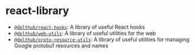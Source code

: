 # react-library

- [`@dolthub/react-hooks`](https://github.com/dolthub/react-library/tree/main/packages/hooks): A library of useful React hooks
- [`@dolthub/web-utils`](https://github.com/dolthub/react-library/tree/main/packages/utils): A library of useful utilities for the web
- [`@dolthub/proto-resource-utils`](https://github.com/dolthub/react-library/tree/main/packages/resource-utils): A library of useful utilities for managing Google protobuf resources and names
